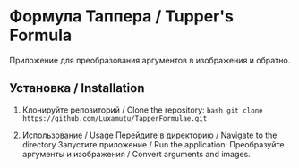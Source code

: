 # Формула Таппера / Tupper's Formula

Приложение для преобразования аргументов в изображения и обратно.

## Установка / Installation

1. Клонируйте репозиторий / Clone the repository:
   ```bash git clone https://github.com/Luxamutu/TapperFormulae.git ```

2. Использование / Usage
   Перейдите в директорию / Navigate to the directory
   Запустите приложение / Run the application:
   Преобразуйте аргументы и изображения / Convert arguments and images.
